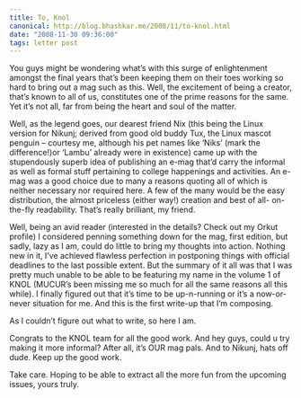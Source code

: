 ```yaml
---
title: To, Knol
canonical: http://blog.bhashkar.me/2008/11/to-knol.html
date: "2008-11-30 09:36:00"
tags: letter post
---
```

You guys might be wondering what’s with this surge of enlightenment amongst the final years that’s been keeping them on their toes working so hard to bring out a mag such as this. Well, the excitement of being a creator, that’s known to all of us, constitutes one of the prime reasons for the same. Yet it’s not all, far from being the heart and soul of the matter.<span class="more"></span>

Well, as the legend goes, our dearest friend Nix (this being the Linux version for Nikunj; derived from good old buddy Tux, the Linux mascot penguin – courtesy me, although his pet names like ‘Niks’ (mark the difference!)or ‘Lambu’ already were in existence) came up with the stupendously superb idea of publishing an e-mag that’d carry the informal as well as formal stuff pertaining to college happenings and activities. An e-mag was a good choice due to many a reasons quoting all of which is neither necessary nor required here. A few of the many would be the easy distribution, the almost priceless (either way!) creation and best of all- on-the-fly readability. That’s really brilliant, my friend.

Well, being an avid reader (interested in the details? Check out my Orkut profile) I considered penning something down for the mag, first edition, but sadly, lazy as I am, could do little to bring my thoughts into action. Nothing new in it, I’ve achieved flawless perfection in postponing things with official deadlines to the last possible extent. But the summary of it all was that I was pretty much unable to be able to be featuring my name in the volume 1 of KNOL (MUCUR’s been missing me so much for all the same reasons all this while). I finally figured out that it’s time to be up-n-running or it’s a now-or-never situation for me. And this is the first write-up that I’m composing.

As I couldn’t figure out what to write, so here I am.

Congrats to the KNOL team for all the good work. And hey guys, could u try making it more informal? After all, it’s OUR mag pals. And to Nikunj, hats off dude. Keep up the good work.

Take care. Hoping to be able to extract all the more fun from the upcoming issues, yours truly.
